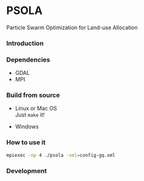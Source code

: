 PSOLA
=====

Particle Swarm Optimization for Land-use Allocation

### Introduction


### Dependencies
* GDAL
* MPI

### Build from source
* Linux or Mac OS  
Just `make` it!

* Windows

### How to use it
```bash
mpiexec -np 4 ./psola -xml=config-gq.xml
```

### Development
